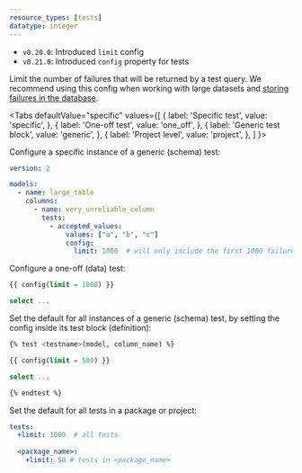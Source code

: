 ```yaml
---
resource_types: [tests]
datatype: integer
---
```


<Changelog>

* `v0.20.0`: Introduced `limit` config
* `v0.21.0`: Introduced `config` property for tests

</Changelog>

Limit the number of failures that will be returned by a test query. We recommend using this config when working with large datasets and [storing failures in the database](store_failures).

<Tabs
  defaultValue="specific"
  values={[
    { label: 'Specific test', value: 'specific', },
    { label: 'One-off test', value: 'one_off', },
    { label: 'Generic test block', value: 'generic', },
    { label: 'Project level', value: 'project', },
  ]
}>

<TabItem value="specific">

Configure a specific instance of a generic (schema) test:

<File name='models/<filename>.yml'>

```yaml
version: 2

models:
  - name: large_table
    columns:
      - name: very_unreliable_column
        tests:
          - accepted_values:
              values: ["a", "b", "c"]
              config:
                limit: 1000  # will only include the first 1000 failures
```

</File>

</TabItem>

<TabItem value="one_off">

Configure a one-off (data) test:

<File name='tests/<filename>.sql'>

```sql
{{ config(limit = 1000) }}

select ...
```

</File>

</TabItem>

<TabItem value="generic">

Set the default for all instances of a generic (schema) test, by setting the config inside its test block (definition):

<File name='macros/<filename>.sql'>

```sql
{% test <testname>(model, column_name) %}

{{ config(limit = 500) }}

select ...

{% endtest %}
```

</File>

</TabItem>

<TabItem value="project">

Set the default for all tests in a package or project:

<File name='dbt_project.yml'>

```yaml
tests:
  +limit: 1000  # all tests
  
  <package_name>:
    +limit: 50 # tests in <package_name>
```

</File>

</TabItem>

</Tabs>
